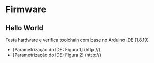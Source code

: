 # Firmware
## Hello World
Testa hardware e verifica toolchain com base no Arduino IDE (1.8.19)
- [Parametrização do IDE: Figura 1] (http://)
- [Parametrização do IDE: Figura 2] (http://)
## 
